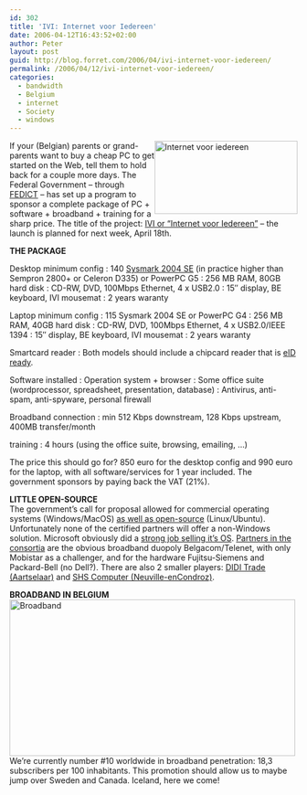 ```yaml
---
id: 302
title: 'IVI: Internet voor Iedereen'
date: 2006-04-12T16:43:52+02:00
author: Peter
layout: post
guid: http://blog.forret.com/2006/04/ivi-internet-voor-iedereen/
permalink: /2006/04/12/ivi-internet-voor-iedereen/
categories:
  - bandwidth
  - Belgium
  - internet
  - Society
  - windows
---
```

[<img loading="lazy" src="http://static.flickr.com/45/127478696_e8589a2cf9_o.gif" style="float: right" width="250" height="128" alt="Internet voor iedereen" />](http://www.flickr.com/photos/pforret/127478696/ "Photo Sharing")If your (Belgian) parents or grand-parents want to buy a cheap PC to get started on the Web, tell them to hold back for a couple more days. The Federal Government &#8211; through [FEDICT](http://www.belgium.be/fedict) &#8211; has set up a program to sponsor a complete package of PC + software + broadband + training for a sharp price. The title of the project: [IVI or &#8220;Internet voor Iedereen&#8221;](http://www.belgium.be/eportal/application?pageid=indexPage&navId=38747&languageParameter=nl_BE) &#8211; the launch is planned for next week, April 18th.  
<!--more-->

  
**THE PACKAGE**

Desktop minimum config
:   140 [Sysmark 2004 SE](http://www.bapco.com/products/sysmark2004se/) (in practice higher than Sempron 2800+ or Celeron D335) or PowerPC G5
:   256 MB RAM, 80GB hard disk
:   CD-RW, DVD, 100Mbps Ethernet, 4 x USB2.0
:   15&#8243; display, BE keyboard, IVI mousemat
:   2 years waranty

Laptop minimum config
:   115 Sysmark 2004 SE or PowerPC G4
:   256 MB RAM, 40GB hard disk
:   CD-RW, DVD, 100Mbps Ethernet, 4 x USB2.0/IEEE 1394
:   15&#8243; display, BE keyboard, IVI mousemat
:   2 years waranty

Smartcard reader
:   Both models should include a chipcard reader that is [eID ready](http://www.certipost.be/en/article.php3?id_article=59).

Software installed
:   Operation system + browser
:   Some office suite (wordprocessor, spreadsheet, presentation, database)
:   Antivirus, anti-spam, anti-spyware, personal firewall

Broadband connection
:   min 512 Kbps downstream, 128 Kbps upstream, 400MB transfer/month

training
:   4 hours (using the office suite, browsing, emailing, &#8230;)

The price this should go for? 850 euro for the desktop config and 990 euro for the laptop, with all software/services for 1 year included. The government sponsors by paying back the VAT (21%).

**LITTLE OPEN-SOURCE**  
The government&#8217;s call for proposal allowed for commercial operating systems (Windows/MacOS) [as well as open-source](http://zdnet.be/news.cfm?id=53586&p=3) (Linux/Ubuntu). Unfortunately none of the certified partners will offer a non-Windows solution. Microsoft obviously did a [strong job selling it&#8217;s OS](http://news.zdnet.co.uk/0,39020330,39261437,00.htm). [Partners in the consortia](http://zdnet.be/news.cfm?id=54853) are the obvious broadband duopoly Belgacom/Telenet, with only Mobistar as a challenger, and for the hardware Fujitsu-Siemens and Packard-Bell (no Dell?). There are also 2 smaller players: [DIDI Trade (Aartselaar)](http://www.diditrade.be/) and [SHS Computer (Neuville-enCondroz)](http://www.shscomputer.be/).

**BROADBAND IN BELGIUM**  
[<img loading="lazy" src="http://static.flickr.com/45/127367272_67c603176e.jpg" width="500" height="274" alt="Broadband" />](http://www.flickr.com/photos/pforret/127367272/ "Photo Sharing")  
We&#8217;re currently number #10 worldwide in broadband penetration: 18,3 subscribers per 100 inhabitants. This promotion should allow us to maybe jump over Sweden and Canada. Iceland, here we come!